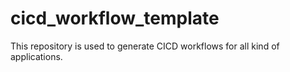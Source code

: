 # cicd_workflow_template
This repository is used to generate CICD workflows for all kind of applications.
